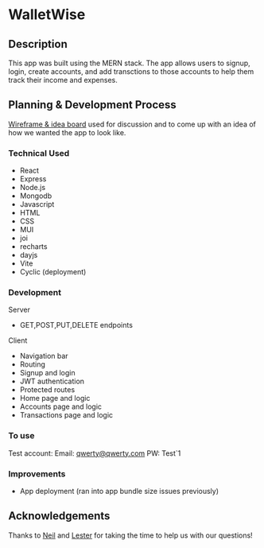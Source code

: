 # WalletWise

## Description

This app was built using the MERN stack. The app allows users to signup, login, create accounts, and add transctions to those accounts to help them track their income and expenses.

## Planning & Development Process

[Wireframe & idea board](https://miro.com/app/board/uXjVP7P8Fzs=/) used for discussion and to come up with an idea of how we wanted the app to look like.

### Technical Used

- React
- Express
- Node.js
- Mongodb
- Javascript
- HTML
- CSS
- MUI
- joi
- recharts
- dayjs
- Vite
- Cyclic (deployment)

### Development

Server

- GET,POST,PUT,DELETE endpoints

Client

- Navigation bar
- Routing
- Signup and login
- JWT authentication
- Protected routes
- Home page and logic
- Accounts page and logic
- Transactions page and logic

### To use

Test account:
Email: qwerty@qwerty.com
PW: Test`1

### Improvements

- App deployment (ran into app bundle size issues previously)

## Acknowledgements

Thanks to [Neil](https://github.com/nc1z) and [Lester](https://github.com/llkyz) for taking the time to help us with our questions!
